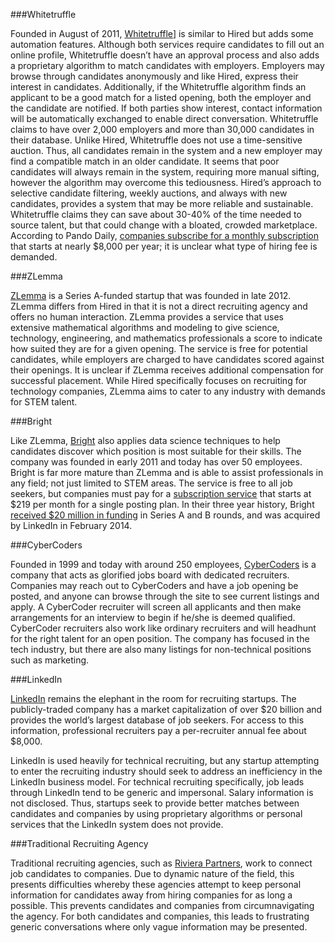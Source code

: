 ###Whitetruffle

Founded in August of 2011, [Whitetruffle](https://www.whitetruffle.com/)] is similar to Hired but adds some automation features. Although both services require candidates to fill out an online profile, Whitetruffle doesn’t have an approval process and also adds a proprietary algorithm to match candidates with employers. Employers may browse through candidates anonymously and like Hired, express their interest in candidates. Additionally, if the Whitetruffle algorithm finds an applicant to be a good match for a listed opening, both the employer and the candidate are notified. If both parties show interest, contact information will be automatically exchanged to enable direct conversation. Whitetruffle claims to have over 2,000 employers and more than 30,000 candidates in their database. Unlike Hired, Whitetruffle does not use a time-sensitive auction. Thus, all candidates remain in the system and a new employer may find a compatible match in an older candidate. It seems that poor candidates will always remain in the system, requiring more manual sifting, however the algorithm may overcome this tediousness. Hired’s approach to selective candidate filtering, weekly auctions, and always with new candidates, provides a system that may be more reliable and sustainable. Whitetruffle claims they can save about 30-40% of the time needed to source talent, but that could change with a bloated, crowded marketplace. According to Pando Daily, [companies subscribe for a monthly subscription](http://pando.com/2013/09/19/whitetruffle-another-platform-claiming-to-fix-the-broken-recruiting-system/) that starts at nearly $8,000 per year; it is unclear what type of hiring fee is demanded.

###ZLemma

[ZLemma](http://zlemma.com/home/) is a Series A-funded startup that was founded in late 2012. ZLemma differs from Hired in that it is not a direct recruiting agency and offers no human interaction. ZLemma provides a service that uses extensive mathematical algorithms and modeling to give science, technology, engineering, and mathematics professionals a score to indicate how suited they are for a given opening. The service is free for potential candidates, while employers are charged to have candidates scored against their openings. It is unclear if ZLemma receives additional compensation for successful placement. While Hired specifically focuses on recruiting for technology companies, ZLemma aims to cater to any industry with demands for STEM talent.

###Bright

Like ZLemma, [Bright](http://www.bright.com/) also applies data science techniques to help candidates discover which position is most suitable for their skills. The company was founded in early 2011 and today has over 50 employees. Bright is far more mature than ZLemma and is able to assist professionals in any field; not just limited to STEM areas. The service is free to all job seekers, but companies must pay for a [subscription service](http://www.crunchbase.com/company/bright-com) that starts at $219 per month for a single posting plan. In their three year history, Bright [received $20 million in funding](http://www.crunchbase.com/company/bright-com) in Series A and B rounds, and was acquired by LinkedIn in February 2014.

###CyberCoders

Founded in 1999 and today with around 250 employees, [CyberCoders](http://www.cybercoders.com/) is a company that acts as glorified jobs board with dedicated recruiters. Companies may reach out to CyberCoders and have a job opening be posted, and anyone can browse through the site to see current listings and apply. A CyberCoder recruiter will screen all applicants and then make arrangements for an interview to begin if he/she is deemed qualified. CyberCoder recruiters also work like ordinary recruiters and will headhunt for the right talent for an open position. The company has focused in the tech industry, but there are also many listings for non-technical positions such as marketing.

###LinkedIn

[LinkedIn](https://www.linkedin.com/) remains the elephant in the room for recruiting startups. The publicly-traded company has a market capitalization of over $20 billion and provides the world’s largest database of job seekers. For access to this information, professional recruiters pay a per-recruiter annual fee about $8,000. 

LinkedIn is used heavily for technical recruiting, but any startup attempting to enter the recruiting industry should seek to address an inefficiency in the LinkedIn business model. For technical recruiting specifically, job leads through LinkedIn tend to be generic and impersonal. Salary information is not disclosed. Thus, startups seek to provide better matches between candidates and companies by using proprietary algorithms or personal services that the LinkedIn system does not provide. 

###Traditional Recruiting Agency

Traditional recruiting agencies, such as [Riviera Partners](http://rivierapartners.com/), work to connect job candidates to companies. Due to dynamic nature of the field, this presents difficulties whereby these agencies attempt to keep personal information for candidates away from hiring companies for as long a possible. This prevents candidates and companies from circumnavigating the agency. For both candidates and companies, this leads to frustrating generic conversations where only vague information may be presented. 
